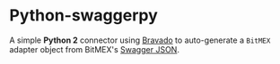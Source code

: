 # Python-swaggerpy

A simple **Python 2** connector using [Bravado](https://github.com/Yelp/bravado) to auto-generate
a `BitMEX` adapter object from BitMEX's [Swagger JSON](https://www.bitmex.com/api/explorer/swagger.json).
